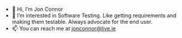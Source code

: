 - 👋 Hi, I’m Jon Connor
- 👀 I’m interested in Software Testing. Like getting requirements and making them testable. Always advocate for the end user.
- 📫 You can reach me at jonconnor@live.ie

<!---
JonConnorATI/JonConnorATI is a ✨ special ✨ repository because its `README.md` (this file) appears on your GitHub profile.
You can click the Preview link to take a look at your changes.
--->
